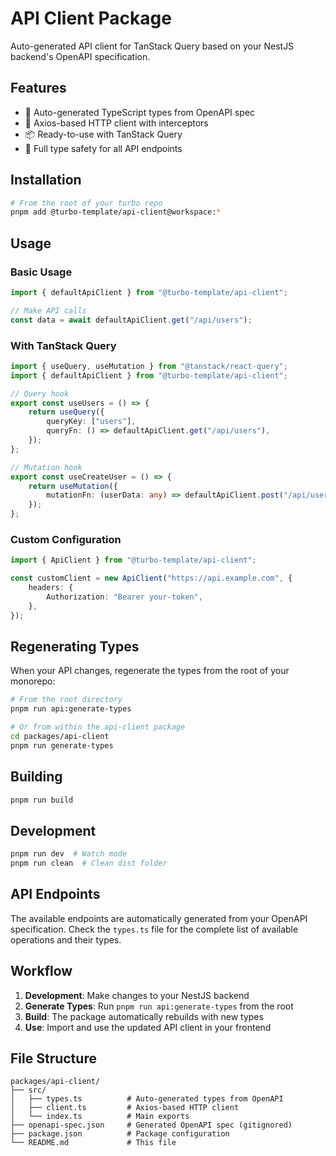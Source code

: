 # API Client Package

Auto-generated API client for TanStack Query based on your NestJS backend's OpenAPI specification.

## Features

-   🚀 Auto-generated TypeScript types from OpenAPI spec
-   🔧 Axios-based HTTP client with interceptors
-   📦 Ready-to-use with TanStack Query
-   🎯 Full type safety for all API endpoints

## Installation

```bash
# From the root of your turbo repo
pnpm add @turbo-template/api-client@workspace:*
```

## Usage

### Basic Usage

```typescript
import { defaultApiClient } from "@turbo-template/api-client";

// Make API calls
const data = await defaultApiClient.get("/api/users");
```

### With TanStack Query

```typescript
import { useQuery, useMutation } from "@tanstack/react-query";
import { defaultApiClient } from "@turbo-template/api-client";

// Query hook
export const useUsers = () => {
    return useQuery({
        queryKey: ["users"],
        queryFn: () => defaultApiClient.get("/api/users"),
    });
};

// Mutation hook
export const useCreateUser = () => {
    return useMutation({
        mutationFn: (userData: any) => defaultApiClient.post("/api/users", userData),
    });
};
```

### Custom Configuration

```typescript
import { ApiClient } from "@turbo-template/api-client";

const customClient = new ApiClient("https://api.example.com", {
    headers: {
        Authorization: "Bearer your-token",
    },
});
```

## Regenerating Types

When your API changes, regenerate the types from the root of your monorepo:

```bash
# From the root directory
pnpm run api:generate-types

# Or from within the api-client package
cd packages/api-client
pnpm run generate-types
```

## Building

```bash
pnpm run build
```

## Development

```bash
pnpm run dev  # Watch mode
pnpm run clean  # Clean dist folder
```

## API Endpoints

The available endpoints are automatically generated from your OpenAPI specification. Check the `types.ts` file for the complete list of available operations and their types.

## Workflow

1. **Development**: Make changes to your NestJS backend
2. **Generate Types**: Run `pnpm run api:generate-types` from the root
3. **Build**: The package automatically rebuilds with new types
4. **Use**: Import and use the updated API client in your frontend

## File Structure

```
packages/api-client/
├── src/
│   ├── types.ts          # Auto-generated types from OpenAPI
│   ├── client.ts         # Axios-based HTTP client
│   └── index.ts          # Main exports
├── openapi-spec.json     # Generated OpenAPI spec (gitignored)
├── package.json          # Package configuration
└── README.md             # This file
```
